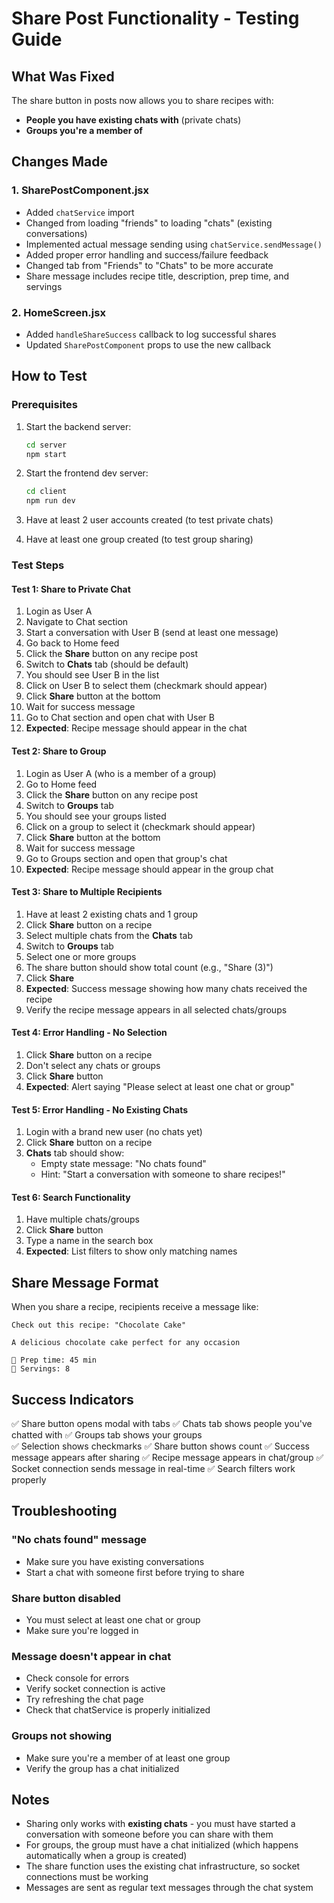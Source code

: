 # Share Post Functionality - Testing Guide

## What Was Fixed

The share button in posts now allows you to share recipes with:
- **People you have existing chats with** (private chats)
- **Groups you're a member of**

## Changes Made

### 1. SharePostComponent.jsx
- Added `chatService` import
- Changed from loading "friends" to loading "chats" (existing conversations)
- Implemented actual message sending using `chatService.sendMessage()`
- Added proper error handling and success/failure feedback
- Changed tab from "Friends" to "Chats" to be more accurate
- Share message includes recipe title, description, prep time, and servings

### 2. HomeScreen.jsx
- Added `handleShareSuccess` callback to log successful shares
- Updated `SharePostComponent` props to use the new callback

## How to Test

### Prerequisites
1. Start the backend server:
   ```bash
   cd server
   npm start
   ```

2. Start the frontend dev server:
   ```bash
   cd client
   npm run dev
   ```

3. Have at least 2 user accounts created (to test private chats)
4. Have at least one group created (to test group sharing)

### Test Steps

#### Test 1: Share to Private Chat
1. Login as User A
2. Navigate to Chat section
3. Start a conversation with User B (send at least one message)
4. Go back to Home feed
5. Click the **Share** button on any recipe post
6. Switch to **Chats** tab (should be default)
7. You should see User B in the list
8. Click on User B to select them (checkmark should appear)
9. Click **Share** button at the bottom
10. Wait for success message
11. Go to Chat section and open chat with User B
12. **Expected**: Recipe message should appear in the chat

#### Test 2: Share to Group
1. Login as User A (who is a member of a group)
2. Go to Home feed
3. Click the **Share** button on any recipe post
4. Switch to **Groups** tab
5. You should see your groups listed
6. Click on a group to select it (checkmark should appear)
7. Click **Share** button at the bottom
8. Wait for success message
9. Go to Groups section and open that group's chat
10. **Expected**: Recipe message should appear in the group chat

#### Test 3: Share to Multiple Recipients
1. Have at least 2 existing chats and 1 group
2. Click **Share** button on a recipe
3. Select multiple chats from the **Chats** tab
4. Switch to **Groups** tab
5. Select one or more groups
6. The share button should show total count (e.g., "Share (3)")
7. Click **Share**
8. **Expected**: Success message showing how many chats received the recipe
9. Verify the recipe message appears in all selected chats/groups

#### Test 4: Error Handling - No Selection
1. Click **Share** button on a recipe
2. Don't select any chats or groups
3. Click **Share** button
4. **Expected**: Alert saying "Please select at least one chat or group"

#### Test 5: Error Handling - No Existing Chats
1. Login with a brand new user (no chats yet)
2. Click **Share** button on a recipe
3. **Chats** tab should show:
   - Empty state message: "No chats found"
   - Hint: "Start a conversation with someone to share recipes!"

#### Test 6: Search Functionality
1. Have multiple chats/groups
2. Click **Share** button
3. Type a name in the search box
4. **Expected**: List filters to show only matching names

## Share Message Format

When you share a recipe, recipients receive a message like:

```
Check out this recipe: "Chocolate Cake"

A delicious chocolate cake perfect for any occasion

🍳 Prep time: 45 min
👥 Servings: 8
```

## Success Indicators

✅ Share button opens modal with tabs
✅ Chats tab shows people you've chatted with
✅ Groups tab shows your groups  
✅ Selection shows checkmarks
✅ Share button shows count
✅ Success message appears after sharing
✅ Recipe message appears in chat/group
✅ Socket connection sends message in real-time
✅ Search filters work properly

## Troubleshooting

### "No chats found" message
- Make sure you have existing conversations
- Start a chat with someone first before trying to share

### Share button disabled
- You must select at least one chat or group
- Make sure you're logged in

### Message doesn't appear in chat
- Check console for errors
- Verify socket connection is active
- Try refreshing the chat page
- Check that chatService is properly initialized

### Groups not showing
- Make sure you're a member of at least one group
- Verify the group has a chat initialized

## Notes

- Sharing only works with **existing chats** - you must have started a conversation with someone before you can share with them
- For groups, the group must have a chat initialized (which happens automatically when a group is created)
- The share function uses the existing chat infrastructure, so socket connections must be working
- Messages are sent as regular text messages through the chat system

